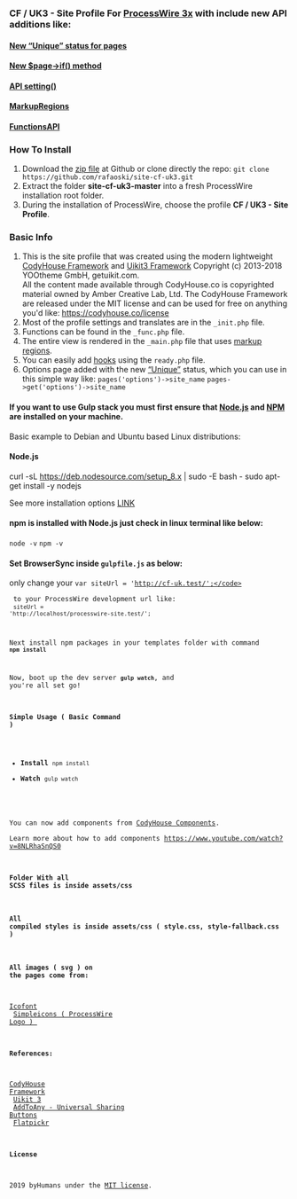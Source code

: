 ### CF / UK3 - Site Profile For [ProcessWire 3x](https://processwire.com/) with include new API additions like:
#### [New “Unique” status for pages](https://processwire.com/blog/posts/pw-3.0.127/)
#### [New $page->if() method](https://processwire.com/blog/posts/pw-3.0.126/)
#### [API setting()](https://processwire.com/blog/posts/processwire-3.0.119-and-new-site-updates/#new-functions-api-setting-function)
#### [MarkupRegions](https://processwire.com/blog/posts/processwire-3.0.49-introduces-a-new-template-file-strategy/)
#### [FunctionsAPI](https://processwire.com/blog/posts/processwire-3.0.39-core-updates/#new-functions-api)

### How To Install
1. Download the [zip file](https://github.com/rafaoski/site-cf-uk3/archive/master.zip) at Github or clone directly the repo: ```git clone https://github.com/rafaoski/site-cf-uk3.git```
2. Extract the folder **site-cf-uk3-master** into a fresh ProcessWire installation root folder.
3. During the installation of ProcessWire, choose the profile **CF / UK3 - Site Profile**.

### Basic Info
1. This is the site profile that was created using the modern lightweight [CodyHouse Framework](https://codyhouse.co/ds/docs/framework) and [Uikit3 Framework](https://getuikit.com/) Copyright (c) 2013-2018 YOOtheme GmbH, getuikit.com.<br>
All the content made available through CodyHouse.co is copyrighted material owned by Amber Creative Lab, Ltd.
The CodyHouse Framework are released under the MIT license and can be used for free on anything you'd like:
https://codyhouse.co/license
2. Most of the profile settings and translates are in the ``` _init.php ``` file.
3. Functions can be found in the ``` _func.php ``` file.
4. The entire view is rendered in the ``` _main.php ``` file that uses [markup regions](https://processwire.com/docs/front-end/output/markup-regions/).
5. You can easily add [hooks](https://processwire.com/docs/modules/hooks/) using the ``` ready.php ``` file.
6. Options page added with the new [“Unique”](https://processwire.com/blog/posts/pw-3.0.127/) status, which you can use in this simple way like:
 ``` pages('options')->site_name ```
  ``` pages->get('options')->site_name ```

#### If you want to use Gulp stack you must first ensure that [Node.js](https://nodejs.org/en/download/) and [NPM](https://www.npmjs.com/get-npm) are installed on your machine.

Basic example to Debian and Ubuntu based Linux distributions:

#### Node.js
curl -sL https://deb.nodesource.com/setup_8.x | sudo -E bash -
sudo apt-get install -y nodejs

See more installation options [LINK](https://nodejs.org/en/download/package-manager/)
#### npm is installed with Node.js just check in linux terminal like below:
<code>node -v</code>
<code>npm -v</code>

#### Set BrowserSync inside <code>gulpfile.js</code> as below:
only change your <code>var siteUrl = 'http://cf-uk.test/';</code> <br> to your ProcessWire development url like:<br>
<code>siteUrl = 'http://localhost/processwire-site.test/';</code>

Next install npm packages in your templates folder with command <code><b>npm install</b></code>

Now, boot up the dev server <code><b>gulp watch</b></code>, and you're all set go!

#### Simple Usage ( Basic Command )
<ul>
<li><b>Install</b> <code>npm install</code></li>
<li><b>Watch</b> <code>gulp watch</code></li>
</ul>

You can now add components from [CodyHouse Components](https://codyhouse.co/ds/components).<br>
Learn more about how to add components https://www.youtube.com/watch?v=8NLRhaSnQS0

#### Folder With all SCSS files is inside assets/css

#### All compiled styles is inside  assets/css ( style.css, style-fallback.css )

#### All images ( svg ) on the pages come from:
[Icofont](https://icofont.com/)<br>
[Simpleicons ( ProcessWire Logo ) ](https://simpleicons.org/?q=processwire)

#### References:
[CodyHouse Framework](https://codyhouse.co/ds/docs/framework)<br>
[Uikit 3](https://getuikit.com/)<br>
[AddToAny - Universal Sharing Buttons](https://www.addtoany.com/)<br>
[Flatpickr](https://flatpickr.js.org/)<br>

####  License
2019 byHumans under the [MIT license](LICENSE).
